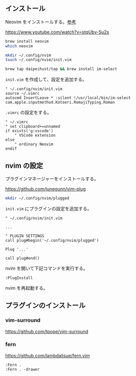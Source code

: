 ## インストール

Neovim をインストールする。[参考](https://www.sambaiz.net/article/398/)

https://www.youtube.com/watch?v=stqUbv-5u2s

```sh
brew install neovim
which neovim

mkdir ~/.config/nvim
touch ~/.config/nvim/init.vim

brew tap daipeihust/tap && brew install im-select
```

`init.vim` を作成して、設定を追加する。

```
" ~/.config/nvim/init.vim
source ~/.vimrc
autocmd InsertLeave * :silent !/usr/local/bin/im-select com.apple.inputmethod.Kotoeri.RomajiTyping.Roman
```

`.vimrc` の設定をする。

```
" ~/.vimrc
" set clipboard+=unnamed
if exists('g:vscode')
    " VSCode extension
else
    " ordinary Neovim
endif
```

## nvim の設定

プラグインマネージャーをインストールする。

https://github.com/junegunn/vim-plug

```sh
mkdir ~/.config/nvim/plugged
```

`init.vim` にプラグインの設定を追加する。

```
" ~/.config/nvim/init.vim

...

" PLUGIN SETTINGS
call plug#begin('~/.config/nvim/plugged')

Plug '...'

call plug#end()
```

nvim を開いて下記コマンドを実行する。

```
:PlugInstall
```

nvim を再起動する。

## プラグインのインストール

### vim-surround

https://github.com/tpope/vim-surround

### fern

https://github.com/lambdalisue/fern.vim

```
:Fern .
:Fern . -drawer
```
